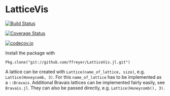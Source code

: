 # LatticeVis

[![Build Status](https://travis-ci.org/ffreyer/LatticeVis.jl.svg?branch=master)](https://travis-ci.org/ffreyer/LatticeVis.jl)

[![Coverage Status](https://coveralls.io/repos/ffreyer/LatticeVis.jl/badge.svg?branch=master&service=github)](https://coveralls.io/github/ffreyer/LatticeVis.jl?branch=master)

[![codecov.io](http://codecov.io/github/ffreyer/LatticeVis.jl/coverage.svg?branch=master)](http://codecov.io/github/ffreyer/LatticeVis.jl?branch=master)

Install the package with

    Pkg.clone("git://github.com/ffreyer/LatticeVis.jl.git")

A lattice can be created with `Lattice(name_of_lattice, size)`, e.g. `Lattice(Honeycomb, 3)`. For this `name_of_lattice` has to be implemented as a
`::Bravais`. Additional Bravais lattices can be implemented fairly easily, see
`Bravais.jl`. They can also be passed directly, e.g. `Lattice(Honeycomb(), 3)`.
